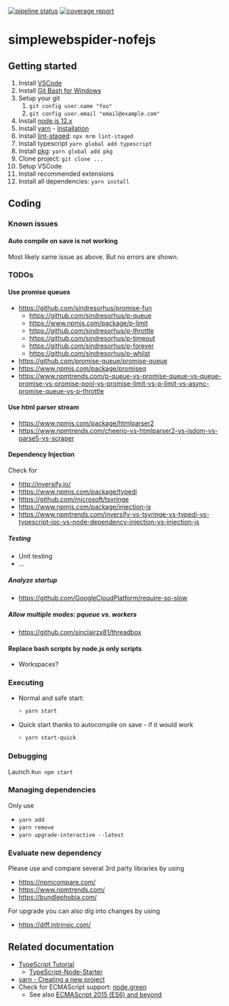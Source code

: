 [![pipeline status](https://gitlab.com/Lepardo/simplewebspider-nodejs/badges/master/pipeline.svg)](https://gitlab.com/Lepardo/simplewebspider-nodejs/-/commits/master) [![coverage report](https://gitlab.com/Lepardo/simplewebspider-nodejs/badges/master/coverage.svg)](https://gitlab.com/Lepardo/simplewebspider-nodejs/-/commits/master)

# simplewebspider-nofejs

## Getting started

1. Install [VSCode](https://code.visualstudio.com/)
2. Install [Git Bash for Windows](https://gitforwindows.org/)
3. Setup your git
   1. `git config user.name "foo"`
   2. `git config user.email "email@example.com"`
4. Install [node.js 12.x](https://nodejs.org/)
5. Install [yarn](https://yarnpkg.com/) - [Installation](https://classic.yarnpkg.com/en/docs/install/#windows-stable)
6. Install [lint-staged](https://github.com/okonet/lint-staged): `npx mrm lint-staged`
7. Install typescript `yarn global add typescript`
8. Install [pkg](https://www.npmjs.com/package/pkg): `yarn global add pkg`
9.  Clone project: `git clone ...`
10. Setup VSCode
   1. Install recommended extensions
   2. Install all dependencies: `yarn install`

## Coding

### Known issues

#### Auto compile on save is not working

Most likely same issue as above. But no errors are shown.

### TODOs

#### Use promise queues

* <https://github.com/sindresorhus/promise-fun>
  * <https://github.com/sindresorhus/p-queue>
  * <https://www.npmjs.com/package/p-limit>
  * <https://github.com/sindresorhus/p-throttle>
  * <https://github.com/sindresorhus/p-timeout>
  * <https://github.com/sindresorhus/p-forever>
  * <https://github.com/sindresorhus/p-whilst>
* <https://github.com/promise-queue/promise-queue>
* <https://www.npmjs.com/package/promiseq>
* <https://www.npmtrends.com/p-queue-vs-promise-queue-vs-queue-promise-vs-promise-pool-vs-promise-limit-vs-p-limit-vs-async-promise-queue-vs-p-throttle>

#### Use html parser stream

* <https://www.npmjs.com/package/htmlparser2>
* <https://www.npmtrends.com/cheerio-vs-htmlparser2-vs-jsdom-vs-parse5-vs-scraper>

#### Dependency Injection

Check for

* <http://inversify.io/>
* <https://www.npmjs.com/package/typedi>
* <https://github.com/microsoft/tsyringe>
* <https://www.npmjs.com/package/injection-js>
* <https://www.npmtrends.com/inversify-vs-tsyringe-vs-typedi-vs-typescript-ioc-vs-node-dependency-injection-vs-injection-js>

##### Testing

* Unit testing
* ...

##### Analyze startup

* <https://github.com/GoogleCloudPlatform/require-so-slow>

##### Allow multiple modes: pqueue vs. workers

* <https://github.com/sinclairzx81/threadbox>

#### Replace bash scripts by node.js only scripts

* Workspaces?

### Executing

* Normal and safe start:

   ```sh
   > yarn start
   ```

* Quick start thanks to autocompile on save - if it would work

   ```sh
   > yarn start-quick
   ```

### Debugging

Launch `Run npm start`

### Managing dependencies

Only use

* `yarn add`
* `yarn remove`
* `yarn upgrade-interactive --latest`

### Evaluate new dependency

Please use and compare several 3rd party libraries by using

* <https://npmcompare.com/>
* <https://www.npmtrends.com/>
* <https://bundlephobia.com/>

For upgrade you can also dig into changes by using

* <https://diff.intrinsic.com/>

## Related documentation

* [TypeScript Tutorial](https://www.typescriptlang.org/docs/tutorial.html)
  * [TypeScript-Node-Starter](https://github.com/microsoft/TypeScript-Node-Starter/blob/master/README.md)
* [yarn - Creating a new project](https://classic.yarnpkg.com/en/docs/creating-a-project/)
* Check for ECMAScript support: [node.green](https://node.green/)
  * See also [ECMAScript 2015 (ES6) and beyond](https://nodejs.org/en/docs/es6/)
